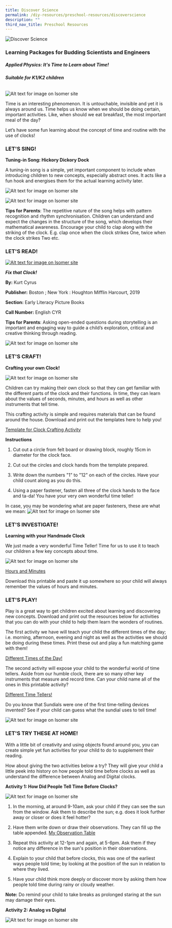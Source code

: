 ```yaml
---
title: Discover Science
permalink: /diy-resources/preschool-resources/discoverscience
description: ""
third_nav_title: Preschool Resources
---
```

![Discover Science](/images/diyresources/preschool/discover-science/Discover%20Science%20Banner.png)

<h3><b>Learning Packages for Budding Scientists and Engineers</b></h3>
<h5 class="margin--bottom--lg" id="lp-green-econ"><b>Applied Physics: It's Time to Learn about Time!</b></h5>
<h6 class="margin--bottom--lg" id="lp-green-econ"><b>Suitable for K1/K2 children</b></h6>

![Alt text for image on Isomer site](/images/science-lfa/applied-physics-time/TimeThumbnail.png)

<p>Time is an interesting phenomenon. It is untouchable, invisible and yet it is always around us. Time helps us know when we should be doing certain, important activities. Like, when should we eat breakfast, the most important meal of the day? 

Let’s have some fun learning about the concept of time and routine with the use of clocks!<p>

### LET'S SING!

**Tuning-in Song: Hickory Dickory Dock**

A tuning-in song is a simple, yet important component to include when introducing children to new concepts, especially abstract ones. It acts like a fun hook and energises them for the actual learning activity later.
	
![Alt text for image on Isomer site](/images/hickorydickorydock.png)
	
![Alt text for image on Isomer site](/images/hickorydickorydocklyrics.png)
	
**Tips for Parents**: 
The repetitive nature of the song helps with pattern recognition and rhythm synchronisation. Children can understand and expect the changes in the structure of the song, which develops their mathematical awareness. Encourage your child to clap along with the striking of the clock. E.g. clap once when the clock strikes One, twice when the clock strikes Two etc.
	
### LET'S READ!
<a href="https://catalogue.nlb.gov.sg/cgi-bin/spydus.exe/FULL/WPAC/BIBENQ/279479481/319789871,1" target="_blank">![Alt text for image on Isomer site](/images/fixthatclock.png)</a>

***Fix that Clock!***

**By:** Kurt Cyrus
	
**Publisher:** Boston ; New York : Houghton Mifflin Harcourt, 2019

**Section:** Early Literacy Picture Books

**Call Number:** English CYR
	
**Tips for Parents**: 
Asking open-ended questions during storytelling is an important and engaging way to guide a child’s exploration, critical and creative thinking through reading.

![Alt text for image on Isomer site](/images/BooktalkQuestions.png)
	
### LET'S CRAFT!
	
**Crafting your own Clock!**
	
![Alt text for image on Isomer site](/images/ClockCraft.jpg)

Children can try making their own clock so that they can get familiar with the different parts of the clock and their functions. In time, they can learn about the values of seconds, minutes, and hours as well as other instruments that tell time. 

This crafting activity is simple and requires materials that can be found around the house. Download and print out the templates here to help you! 

[Template for Clock Crafting Activity](/files/science-lfa/applied-physics-time/TemplateforClockCraftingActivity.pdf)

**Instructions**

1. Cut out a circle from felt board or drawing block, roughly 15cm in diameter for the clock face. 
	
2. Cut out the circles and clock hands from the template prepared. 

3. Write down the numbers "1" to "12" on each of the circles. Have your child count along as you do this. 

4. Using a paper fastener, fasten all three of the clock hands to the face and ta-da! You have your very own wonderful time teller! 
	
In case, you may be wondering what are paper fasteners, these are what we mean:
![Alt text for image on Isomer site](/images/paperfasteners.jpg)

### LET'S INVESTIGATE!

**Learning with your Handmade Clock**
	
We just made a very wonderful Time Teller! Time for us to use it to teach our children a few key concepts about time. 

![Alt text for image on Isomer site](/images/HoursandMinutes.png)

[Hours and Minutes ](/files/science-lfa/applied-physics-time/HoursandMinutesActivity.pdf)

Download this printable and paste it up somewhere so your child will always remember the values of hours and minutes. 

### LET'S PLAY! 

Play is a great way to get children excited about learning and discovering new concepts. 
Download and print out the resources below for activities that you can do with your child to help them learn the wonders of routines.

The first activity we have will teach your child the different times of the day; i.e. morning, afternoon, evening and night as well as the activities we should be doing during these times. Print these out and play a fun matching game with them! 

[Different Times of the Day!](/files/science-lfa/applied-physics-time/DifferentTimesofDayActivity.pdf)

The second activity will expose your child to the wonderful world of time tellers. Aside from our humble clock, there are so many other key instruments that measure and record time. Can your child name all of the ones in this printable activity? 

[Different Time Tellers!](/files/science-lfa/applied-physics-time/DifferentTimeTellersActivity.pdf)

Do you know that Sundials were one of the first time-telling devices invented? See if your child can guess what the sundial uses to tell time! 

![Alt text for image on Isomer site](/images/Sundial.png)
	
### LET'S TRY THESE AT HOME!

With a little bit of creativity and using objects found around you, you can create simple yet fun activities for your child to do to supplement their reading. 

How about giving the two activities below a try? They will give your child a little peek into history on how people told time before clocks as well as understand the difference between Analog and Digital clocks.

**Activity 1: How Did People Tell Time Before Clocks?**
	
![Alt text for image on Isomer site](/images/TellingTimewiththeSun.png)

1. In the morning, at around 9-10am, ask your child if they can see the sun from the window. Ask them to describe the sun; e.g. does it look further away or closer or does it feel hotter? 

2. Have them write down or draw their observations. They can fill up the table appended. 
	[My Observation Table](/files/science-lfa/applied-physics-time/MyObservationTable.pdf)
	
3. Repeat this activity at 12-1pm and again, at 5-6pm. Ask them if they notice any difference in the sun's position in their observations. 

4. Explain to your child that before clocks, this was one of the earliest ways people told time; by looking at the position of the sun in relation to where they lived. 

5. Have your child think more deeply or discover more by asking them how people told time during rainy or cloudy weather. 
	
**Note:** Do remind your child to take breaks as prolonged staring at the sun may damage their eyes. 

**Activity 2: Analog vs Digital**

![Alt text for image on Isomer site](/images/AnalogvsDigital.png)